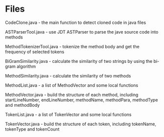 # Files
CodeClone.java	- the main function to detect cloned code in java files

ASTParserTool.java        - use JDT ASTParser to parse the jave source code into methods

MethodTokenizerTool.java  - tokenize the method body and get the frequency of selected tokens

BiGramSimilarity.java     - calculate the similarity of two strings by using the bi-gram algorithm

MethodSimilarity.java     - calculate the similarity of two methods

MethodList.java           - a list of MethodVector and some local functions

MethodVector.java         - build the structure of each method, including startLineNumber, endLineNumber, methodName, 
                            methodPara, methodType and methodBody

TokenList.java            - a list of TokenVector and some local functions

TokenVector.java          - build the structure of each token, including tokenName, tokenType and tokenCount




